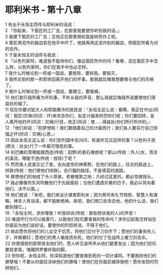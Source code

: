# 耶利米书 - 第十八章
  
 1 有出于永恒主而传与耶利米的话说：  
 2 「你起来，下窑匠的工厂去，在那里我要使你听到我的话。」  
 3 我便下窑匠的工厂去；见他正在那里用轮盘旋转而作工呢。  
 4 窑匠用泥作的器皿若在他手中坏了，他就再用这泥作别的器皿，照窑匠所看为对的去作。  
 5 于是永恒主的话传与我说：  
 6 「以色列家阿，难道我不能待你们，像这窑匠所作的吗？看哪，泥在窑匠手中怎么样，以色列家阿，你们在我手中也必怎样。  
 7 我什么时候论到一邦或一国说，要拔除，要拆毁，要毁灭，  
 8 我所论到的那一邦若转回离开他们的坏事，那我就后悔我想要降与他们的灾祸了。  
 9 我什么时候论到一邦或一国说，要建立，要栽植，  
 10 他们若行我所看为坏的事，不听从我的声音，那么我就后悔我所说要使他们得益处的福了。  
 11 现在你要对犹大人和耶路撒冷的居民说：『永恒主这么说：看哪，我正在作出(同词：窑匠)灾祸(同词：坏)来攻击你们，拟定计画来刑罚你们呢；你们要回转，各人离开他的坏(同词：灾祸)行径，改正(同词：使……得益处)你们所行所作的。』  
 12 「他们却说：『别梦想啦！我们要随着自己的计画而行；我们各人要实行自己顽强之坏(同词：灾祸)心思。』  
 13 因此永恒主这么说：你们到列国中去问问，有谁听见过这样的事？以色列子民(原文：处女)行了一件极可憎恶的事。  
 14 利巴嫩的雪哪能跟西连(传统：田野)的碞石难绝呢？那山(传统：外人)水，清凉的溪流，哪能干透(传统：拔除)了呢？  
 15 然而我人民竟忘记了我，去向虚空的神熏祭，在他们的路上，往古的路途上，绊跌(传统：他们使他们绊跌)，去行偏的路径，不是填高的道路，  
 16 致使他们的地成了令人惊骇，老被嗤笑之地；凡经过这里的，都必惊骇摇头。  
 17 我必像像热东风吹散他们于仇敌面前；当他们遭遇灾难的日子，我必以背向着他们，决不以面。」  
 18 他们就说：「来吧，我们来设计谋害耶利米；因为祭司有礼节规矩，智慧人有谋略，神言人有话语，都不能断绝掉。来吧，我们用口舌攻击他，他的什么话，我们都别理它。」  
 19 「永恒主阿，求你理我！听我辩诉(传统：那些控诉我的人)的声音！  
 20 难道坏行为可以报善行，以致他们挖坑要害我的性命吗？求你记起我怎样站在你面前为他们说好话，要使你的烈怒转消，不降于他们。  
 21 故此愿你将他们的儿女交于饥荒，将他们交付于刀剑手下；愿他们的妻丧失儿子，并做寡妇；愿他们的男人被疫疠杀死，他们的壮丁在战阵上被刀剑击杀。  
 22 你使侵掠的匪帮突击他们时，愿人听见哀呼声从他们屋里发出；因为他们挖坑要捉拿我，埋藏网罗要绊我的脚。  
 23 但你呢，永恒主阿，你深知道他们要害我到死的一切计谋阿。不要赦除他们的罪孽哦！不要从你面前涂抹他们的罪哦！使他们在你面前被摔倒吧！愿你发怒时罚辨他们。